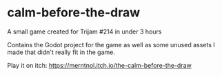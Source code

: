 # calm-before-the-draw
 A small game created for Trijam #214 in under 3 hours
 
 Contains the Godot project for the game as well as some unused assets I made that didn't really fit in the game.

Play it on itch: https://merntnol.itch.io/the-calm-before-the-draw
